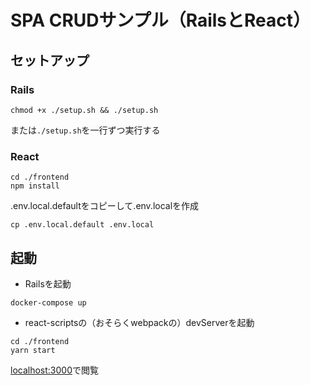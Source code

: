 # SPA CRUDサンプル（RailsとReact）

## セットアップ

### Rails

```
chmod +x ./setup.sh && ./setup.sh
```

または`./setup.sh`を一行ずつ実行する

### React

```
cd ./frontend
npm install
```

.env.local.defaultをコピーして.env.localを作成

```
cp .env.local.default .env.local
```

## 起動

- Railsを起動

```
docker-compose up
```

- react-scriptsの（おそらくwebpackの）devServerを起動

```
cd ./frontend
yarn start
```

[localhost:3000](localhost:3000)で閲覧
